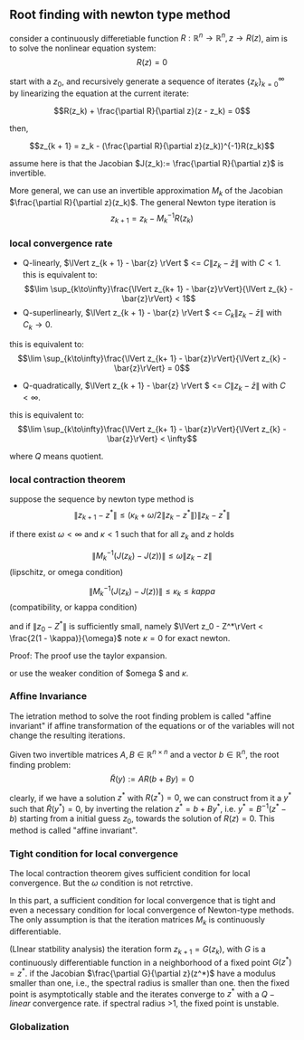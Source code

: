 ## Root finding with newton type method

consider a continuously differetiable function $R: \mathbb{R}^n\to\mathbb{R}^n, z\to R(z)$, aim is to solve the nonlinear equation system:
$$ R(z) = 0$$

start with a $z_0$, and recursively generate a sequence of iterates $\{z_k\}_{k = 0}^{\infty}$ by linearizing the equation at the current iterate:

$$R(z_k) + \frac{\partial R}{\partial z}(z - z_k) = 0$$

then,

$$z_{k + 1} = z_k - (\frac{\partial R}{\partial z}(z_k))^{-1}R(z_k)$$

assume here is that the Jacobian $J(z_k):= \frac{\partial R}{\partial z}$ is invertible.

More general, we can use an invertible approximation $M_k$ of the Jacobian $\frac{\partial R}{\partial z}(z_k)$. The general Newton type iteration is
$$z_{k + 1} = z_k - M_k^{-1}R(z_k)$$


### local convergence rate

- Q-linearly, $\lVert z_{k + 1} - \bar{z} \rVert $ <= $C \lVert z_k - \bar{z}\rVert$ with $C < 1$.
this is equivalent to: 
$$\lim \sup_{k\to\infty}\frac{\lVert z_{k+ 1} - \bar{z}\rVert}{\lVert z_{k} - \bar{z}\rVert} < 1$$
- Q-superlinearly, $\lVert z_{k + 1} - \bar{z} \rVert $ <= $C_k \lVert z_k - \bar{z}\rVert$ with $C_k \to 0$.

this is equivalent to: 
$$\lim \sup_{k\to\infty}\frac{\lVert z_{k+ 1} - \bar{z}\rVert}{\lVert z_{k} - \bar{z}\rVert} = 0$$

- Q-quadratically, $\lVert z_{k + 1} - \bar{z} \rVert $ <= $C \lVert z_k - \bar{z}\rVert$ with $C < \infty$.

this is equivalent to: 
$$\lim \sup_{k\to\infty}\frac{\lVert z_{k+ 1} - \bar{z}\rVert}{\lVert z_{k} - \bar{z}\rVert} < \infty$$


where $Q$ means quotient.

### local contraction theorem
suppose the sequence by newton type method is
$$\lVert z_{k + 1} - z^*\rVert \le \big(\kappa_k + \omega/2\lVert z_{k} - z^*\rVert\big) \lVert z_{k} - z^*\rVert$$

if there exist $\omega < \infty$ and $\kappa < 1$ such that for all $z_k$ and $z$ holds

$$\lVert M^{-1}_k(J(z_k) - J(z))\rVert \le \omega \lVert z_k - z\rVert$$ (lipschitz, or omega condition)


$$\lVert M^{-1}_k(J(z_k) - J(z))\rVert \le \kappa_k \le kappa$$ (compatibility, or kappa condition)

and if $\lVert z_0 - Z^*\rVert$ is sufficiently small, namely  $\lVert z_0 - Z^*\rVert < \frac{2(1 - \kappa)}{\omega}$
note $\kappa = 0$ for exact newton.

Proof:
The proof use the taylor expansion.

or use the weaker condition of $omega $ and $\kappa$.
### Affine Invariance

The ietration method to solve the root finding problem is called "affine invariant" if affine transformation of the equations or of the variables will not change the resulting iterations. 

Given two invertible matrices $A, B\in\mathbb{R}^{n\times n}$ and a vector $b\in\mathbb{R}^n$, the root finding problem:
$$\tilde R(y):= AR(b + By) = 0$$

clearly, if we have a solution $z^*$ with $R(z^*) = 0$, we can construct from it a $y^*$ such that $\tilde R(y^*) = 0$, by inverting the relation $z^* = b + By^*$, i.e. $y^* = B^{-1}(z^* - b)$
starting from a initial guess $z_0$, towards the solution of $R(z) = 0$. This method is called "affine invariant".


### Tight condition for local convergence
The local contraction theorem gives sufficient condition for local convergence. But the $\omega$ condition is not retrctive.

In this part, a sufficient condition for local convergence that is tight and even a necessary condition for local convergence of Newton-type methods. 
The only assumption is that the iteration matrices $M_k$ is continuously differentiable.

(LInear statbility analysis)
the iteration form $z_{k+ 1} = G(z_k)$, with $G$ is a continuously differentiable function in a neighborhood of a fixed point $G(z^*) = z^*$. if the Jacobian $\frac{\partial G}{\partial z}(z^*)$ have a modulus smaller than one, i.e., the spectral radius is smaller than one. then the fixed point is asymptotically stable and the iterates converge to $z^*$ with a $Q-linear$ convergence rate. if spectral radius >1, the fixed point is unstable.

### Globalization
